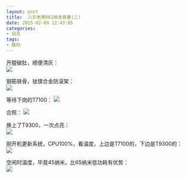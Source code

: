 ```yaml
---
layout: post
title: 	八岁老黑R61焕发青春(二)
date: 2015-02-09 12:43:05
categories:
- 日志
tags:
- 数码
---
```


开膛破肚，顺便清灰：    
![](http://i1328.photobucket.com/albums/w532/xwlogic/IMG_20150209_100519975_zps2e547b97.jpg)    

钢筋铁骨，钛镁合金防滚架：    
![](http://i1328.photobucket.com/albums/w532/xwlogic/IMG_20150209_133611335_zpsa72faf89.jpg)    

等待下岗的T7100：
![](http://i1328.photobucket.com/albums/w532/xwlogic/IMG_20150209_133647680_HDR_zps2b6f197b.jpg)    

合照：
![](http://i1328.photobucket.com/albums/w532/xwlogic/IMG_20150209_162259905_zps7b9e11e5.jpg)    

换上了T9300，一次点亮：    
![](http://i1328.photobucket.com/albums/w532/xwlogic/a_zpsa995c6ac.png)  

刚开机更新系统，CPU100%，看温度，上边是T7100的，下边是T9300的：  
![](http://i1328.photobucket.com/albums/w532/xwlogic/2_zpse929f86f.png)  

空闲时温度，毕竟45纳米，比65纳米低功耗有优势：    
![](http://i1328.photobucket.com/albums/w532/xwlogic/65E068079898_zps744010f9.png)

